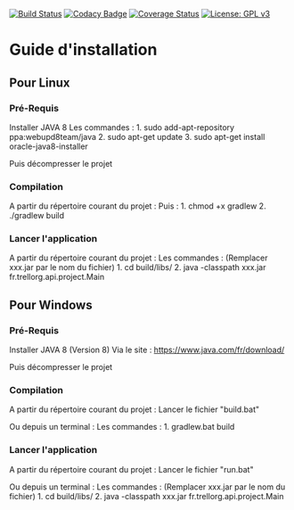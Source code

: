 [![Build Status](https://travis-ci.org/Trellorg/trellorg-api.svg?branch=master)](https://travis-ci.org/Trellorg/trellorg-api)
[![Codacy Badge](https://api.codacy.com/project/badge/Grade/9648a5e072954637af782a8451d4d3cc)](https://www.codacy.com/app/Trellorg/trellorg-api?utm_source=github.com&amp;utm_medium=referral&amp;utm_content=Trellorg/trellorg-api&amp;utm_campaign=Badge_Grade)
[![Coverage Status](https://coveralls.io/repos/github/Trellorg/trellorg-api/badge.svg?branch=master)](https://coveralls.io/github/Trellorg/trellorg-api?branch=master)
[![License: GPL v3](https://img.shields.io/badge/License-GPL%20v3-blue.svg)](https://github.com/CodeChillAlluna/code-chill/blob/master/LICENSE)

# Guide d'installation

## Pour Linux

### Pré-Requis
Installer JAVA 8
Les commandes : 
    1. sudo add-apt-repository ppa:webupd8team/java
    2. sudo apt-get update
    3. sudo apt-get install oracle-java8-installer

Puis décompresser le projet
    
### Compilation
A partir du répertoire courant du projet :
Puis : 
    1. chmod +x gradlew 
    2. ./gradlew build
    
### Lancer l'application
A partir du répertoire courant du projet :
Les commandes : (Remplacer xxx.jar par le nom du fichier)
    1. cd build/libs/
    2. java -classpath xxx.jar fr.trellorg.api.project.Main
    
## Pour Windows

### Pré-Requis
Installer JAVA 8 (Version 8)
Via le site : https://www.java.com/fr/download/

Puis décompresser le projet

### Compilation
A partir du répertoire courant du projet :
Lancer le fichier "build.bat"

Ou depuis un terminal :
Les commandes :
    1. gradlew.bat build

###  Lancer l'application
A partir du répertoire courant du projet :
Lancer le fichier "run.bat"

Ou depuis un terminal :
Les commandes : (Remplacer xxx.jar par le nom du fichier)
    1. cd build/libs/
    2. java -classpath xxx.jar fr.trellorg.api.project.Main 